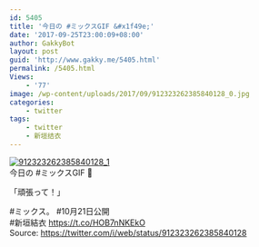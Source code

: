 ```yaml
---
id: 5405
title: '今日の #ミックスGIF &#x1f49e;'
date: '2017-09-25T23:00:09+08:00'
author: GakkyBot
layout: post
guid: 'http://www.gakky.me/5405.html'
permalink: /5405.html
Views:
    - '77'
image: /wp-content/uploads/2017/09/912323262385840128_0.jpg
categories:
    - twitter
tags:
    - twitter
    - 新垣结衣
---
```


[![912323262385840128_1](http://www.yui-aragaki.org/wp-content/uploads/2017/09/912323262385840128_1.jpg)](http://www.yui-aragaki.org/wp-content/uploads/2017/09/912323262385840128_1.jpg)  
今日の #ミックスGIF 💞

「頑張って！」

\#ミックス。 #10月21日公開  
\#新垣結衣 https://t.co/HOB7nNKEkO  
Source: <https://twitter.com/i/web/status/912323262385840128>